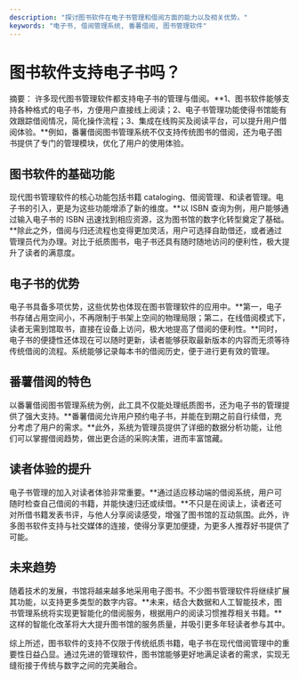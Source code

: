 ```yaml
---
description: "探讨图书软件在电子书管理和借阅方面的能力以及相关优势。"
keywords: "电子书, 借阅管理系统, 番薯借阅, 图书管理软件"
---
```

# 图书软件支持电子书吗？

摘要： 许多现代图书管理软件都支持电子书的管理与借阅。**1、图书软件能够支持各种格式的电子书，方便用户直接线上阅读；2、电子书管理功能使得书馆能有效跟踪借阅情况，简化操作流程；3、集成在线购买及阅读平台，可以提升用户借阅体验。**例如，番薯借阅图书管理系统不仅支持传统图书的借阅，还为电子图书提供了专门的管理模块，优化了用户的使用体验。

## 图书软件的基础功能

现代图书管理软件的核心功能包括书籍 cataloging、借阅管理、和读者管理。电子书的引入，更是为这些功能增添了新的维度。**以 ISBN 查询为例，用户能够通过输入电子书的 ISBN 迅速找到相应资源，这为图书馆的数字化转型奠定了基础。**除此之外，借阅与归还流程也变得更加灵活，用户可选择自助借还，或者通过管理员代为办理。对比于纸质图书，电子书还具有随时随地访问的便利性，极大提升了读者的满意度。

## 电子书的优势

电子书具备多项优势，这些优势也体现在图书管理软件的应用中。**第一，电子书存储占用空间小，不再限制于书架上空间的物理局限；第二，在线借阅模式下，读者无需到馆取书，直接在设备上访问，极大地提高了借阅的便利性。**同时，电子书的便捷性还体现在可以随时更新，读者能够获取最新版本的内容而无须等待传统借阅的流程。系统能够记录每本书的借阅历史，便于进行更有效的管理。

## 番薯借阅的特色

以番薯借阅图书管理系统为例，此工具不仅能处理纸质图书，还为电子书的管理提供了强大支持。**番薯借阅允许用户预约电子书，并能在到期之前自行续借，充分考虑了用户的需求。**此外，系统为管理员提供了详细的数据分析功能，让他们可以掌握借阅趋势，做出更合适的采购决策，进而丰富馆藏。

## 读者体验的提升

电子书管理的加入对读者体验非常重要。**通过适应移动端的借阅系统，用户可随时检查自己借阅的书籍，并能快速归还或续借。**不只是在阅读上，读者还可对所借书籍发表书评，与他人分享阅读感受，增强了图书馆的互动氛围。此外，许多图书软件支持与社交媒体的连接，使得分享更加便捷，为更多人推荐好书提供了可能。

## 未来趋势

随着技术的发展，书馆将越来越多地采用电子图书。不少图书管理软件将继续扩展其功能，以支持更多类型的数字内容。**未来，结合大数据和人工智能技术，图书管理系统将实现更智能化的借阅服务，根据用户的阅读习惯推荐相关书籍。**这样的智能化改革将大大提升图书馆的服务质量，并吸引更多年轻读者参与其中。

综上所述，图书软件的支持不仅限于传统纸质书籍，电子书在现代借阅管理中的重要性日益凸显。通过先进的管理软件，图书馆能够更好地满足读者的需求，实现无缝衔接于传统与数字之间的完美融合。
